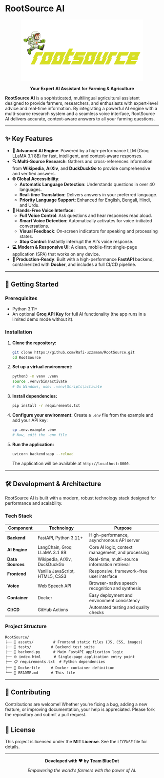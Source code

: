 #  RootSource AI

<div align="center">

![RootSource AI Logo](assets/logo.png)

**Your Expert AI Assistant for Farming & Agriculture**

</div>

**RootSource AI** is a sophisticated, multilingual agricultural assistant designed to provide farmers, researchers, and enthusiasts with expert-level advice and real-time information. By integrating a powerful AI engine with a multi-source research system and a seamless voice interface, RootSource AI delivers accurate, context-aware answers to all your farming questions.

---

## ✨ Key Features

- **🤖 Advanced AI Engine**: Powered by a high-performance LLM (Groq LLaMA 3.1 8B) for fast, intelligent, and context-aware responses.
- **🔍 Multi-Source Research**: Gathers and cross-references information from **Wikipedia**, **ArXiv**, and **DuckDuckGo** to provide comprehensive and verified answers.
- **🌐 Global Accessibility**: 
  - **Automatic Language Detection**: Understands questions in over 40 languages.
  - **Real-time Translation**: Delivers answers in your preferred language.
  - **Priority Language Support**: Enhanced for English, Bengali, Hindi, and Urdu.
- **🎤 Hands-Free Voice Interface**: 
  - **Full Voice Control**: Ask questions and hear responses read aloud.
  - **Smart Voice Detection**: Automatically activates for voice-initiated conversations.
  - **Visual Feedback**: On-screen indicators for speaking and processing states.
  - **Stop Control**: Instantly interrupt the AI's voice response.
- **💻 Modern & Responsive UI**: A clean, mobile-first single-page application (SPA) that works on any device.
- **🚀 Production-Ready**: Built with a high-performance **FastAPI** backend, containerized with **Docker**, and includes a full CI/CD pipeline.

---

## 🚀 Getting Started

### Prerequisites

- Python 3.11+
- An optional **Groq API Key** for full AI functionality (the app runs in a limited demo mode without it).

### Installation

1.  **Clone the repository:**
    ```bash
    git clone https://github.com/Rafi-uzzaman/RootSource.git
    cd RootSource
    ```

2.  **Set up a virtual environment:**
    ```bash
    python3 -m venv .venv
    source .venv/bin/activate
    # On Windows, use: .venv\Scripts\activate
    ```

3.  **Install dependencies:**
    ```bash
    pip install -r requirements.txt
    ```

4.  **Configure your environment:**
    Create a `.env` file from the example and add your API key:
    ```bash
    cp .env.example .env
    # Now, edit the .env file
    ```

5.  **Run the application:**
    ```bash
    uvicorn backend:app --reload
    ```
    The application will be available at `http://localhost:8000`.

---

## 🛠️ Development & Architecture

RootSource AI is built with a modern, robust technology stack designed for performance and scalability.

### Tech Stack

| Component         | Technology                               | Purpose                                             |
| ----------------- | ---------------------------------------- | --------------------------------------------------- |
| **Backend**       | FastAPI, Python 3.11+                    | High-performance, asynchronous API server           |
| **AI Engine**     | LangChain, Groq LLaMA 3.1 8B             | Core AI logic, context management, and processing   |
| **Data Sources**  | Wikipedia, ArXiv, DuckDuckGo             | Real-time, multi-source information retrieval       |
| **Frontend**      | Vanilla JavaScript, HTML5, CSS3          | Responsive, framework-free user interface           |
| **Voice**         | Web Speech API                           | Browser-native speech recognition and synthesis     |
| **Container**     | Docker                                   | Easy deployment and environment consistency         |
| **CI/CD**         | GitHub Actions                           | Automated testing and quality checks                |

### Project Structure

```
RootSource/
├── 📁 assets/         # Frontend static files (JS, CSS, images)
├── 📁 tests/         # Backend test suite
├── 🐍 backend.py      # Main FastAPI application logic
├── 🌐 index.html      # Single-page application entry point
├── 📋 requirements.txt  # Python dependencies
├── 🐳 Dockerfile     # Docker container definition
└── 📖 README.md      # This file
```

---

## 🤝 Contributing

Contributions are welcome! Whether you're fixing a bug, adding a new feature, or improving documentation, your help is appreciated. Please fork the repository and submit a pull request.

## 📄 License

This project is licensed under the **MIT License**. See the `LICENSE` file for details.

---

<div align="center">
    <p><strong>Developed with ❤️ by Team BlueDot</strong></p>
    <p><em>Empowering the world's farmers with the power of AI.</em></p>
</div>
